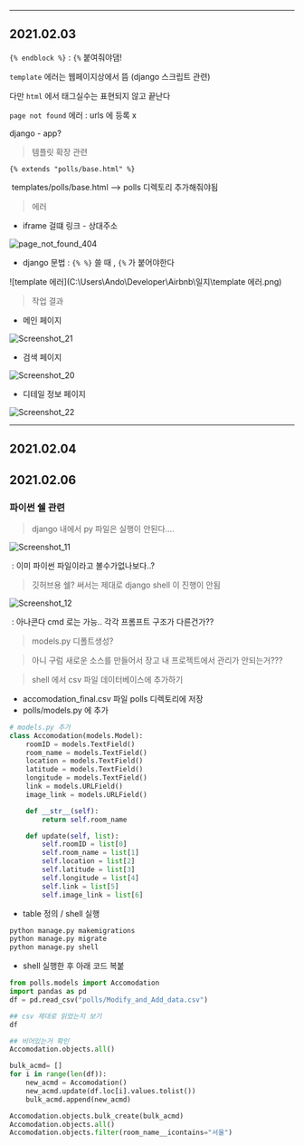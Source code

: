 







---

## 2021.02.03



`{% endblock %}` : 	`{%` 붙여줘야댐!

`template` 에러는 웹페이지상에서 뜸  (django 스크립트 관련)

다만 `html` 에서 태그실수는 표현되지 않고 끝난다

`page not found` 에러 : urls 에 등록 x



django - app?



> 템플릿 확장 관련

`{% extends "polls/base.html" %}` 

​	templates/polls/base.html --> polls 디렉토리 추가해줘야됨





> 에러





- iframe 걸떄 링크 - 상대주소

![page_not_found_404](C:\Users\Ando\Developer\Airbnb\일지\page_not_found_404.png)



- django 문법 :  `{% %}` 쓸 때 , `{%` 가 붙어야한다

![template 에러](C:\Users\Ando\Developer\Airbnb\일지\template 에러.png)



> 작업 결과



- 메인 페이지

![Screenshot_21](C:\Users\Ando\Developer\Airbnb\일지\Screenshot_21.png)



- 검색 페이지

![Screenshot_20](C:\Users\Ando\Developer\Airbnb\일지\Screenshot_20.png)

- 디테일 정보 페이지

![Screenshot_22](C:\Users\Ando\Developer\Airbnb\일지\Screenshot_22.png)

---



## 2021.02.04



## 2021.02.06



### 파이썬 쉘 관련

> django 내에서 py 파일은 실행이 안된다....

![Screenshot_11](C:\Users\Ando\Developer\Airbnb\Screenshot_11.png)

​	:	이미 파이썬 파일이라고 볼수가없나보다..?



> 깃허브용 쉘? 써서는 제대로 django shell 이 진행이 안됨

![Screenshot_12](C:\Users\Ando\Developer\Airbnb\Screenshot_12.png)



​	:  아나콘다 cmd 로는 가능.. 각각 프롬프트 구조가 다른건가??



> models.py 디폴트생성?



> 아니 구럼 새로운 소스를 만들어서 장고 내 프로젝트에서 관리가 안되는거???



> shell 에서 csv 파일 데이터베이스에 추가하기



- accomodation_final.csv 파일 polls 디렉토리에 저장
- polls/models.py 에 추가

```python
# models.py 추가
class Accomodation(models.Model):
    roomID = models.TextField()
    room_name = models.TextField()
    location = models.TextField()
    latitude = models.TextField()
    longitude = models.TextField()
    link = models.URLField()
    image_link = models.URLField()

    def __str__(self):
        return self.room_name

    def update(self, list):
        self.roomID = list[0]
        self.room_name = list[1]
        self.location = list[2]
        self.latitude = list[3]
        self.longitude = list[4]
        self.link = list[5]
        self.image_link = list[6]
```



- table 정의 / shell 실행
```python
python manage.py makemigrations
python manage.py migrate
python manage.py shell
```



- shell 실행한 후 아래 코드 복붙

```python
from polls.models import Accomodation
import pandas as pd
df = pd.read_csv("polls/Modify_and_Add_data.csv")

## csv 제대로 읽었는지 보기
df

## 비어있는거 확인
Accomodation.objects.all()

bulk_acmd= []
for i in range(len(df)):
    new_acmd = Accomodation()
    new_acmd.update(df.loc[i].values.tolist())
    bulk_acmd.append(new_acmd)

Accomodation.objects.bulk_create(bulk_acmd)
Accomodation.objects.all()
Accomodation.objects.filter(room_name__icontains="서울")
```



